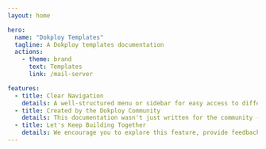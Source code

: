 ```yaml
---
layout: home

hero:
  name: "Dokploy Templates"
  tagline: A Dokploy templates documentation
  actions:
    - theme: brand
      text: Templates
      link: /mail-server

features:
  - title: Clear Navigation
    details: A well-structured menu or sidebar for easy access to different template categories and documentation sections.
  - title: Created by the Dokploy Community
    details: This documentation wasn't just written for the community - it was created by the community.
  - title: Let's Keep Building Together
    details: We encourage you to explore this feature, provide feedback, and continue to share your ideas. Together, we'll keep pushing the boundaries of what's possible.
---
```


